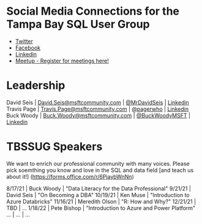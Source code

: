 # Social Media Connections for the Tampa Bay SQL User Group 

- [Twitter](https://twitter.com/TBSSUG)
- [Facebook](https://www.facebook.com/tbssug)
- [Linkedin](https://www.linkedin.com/groups/1893703/)
- [Meetup - Register for meetings here!](https://www.meetup.com/Tampa-SQL-User-Groups/)

# Leadership

David Seis | David.Seis@msftcommunity.com | [@MrDavidSeis](https://twitter.com/MrDavidSeis) | [Linkedin](https://www.linkedin.com/in/davidseis/) 
Travis Page | Travis.Page@msftcommunity.com | [@pagerwho](https://twitter.com/pagerwho) | [Linkedin](https://www.linkedin.com/in/travispage/) 
Buck Woody | Buck.Woody@msftcommunity.com | [@BuckWoodyMSFT](https://twitter.com/BuckWoodyMSFT) | [Linkedin](https://www.linkedin.com/in/buckwoody/) 

# TBSSUG Speakers

We want to enrich our professional community with many voices. Please pick soemthing you know and love in the SQL and data field [and teach us about it!] (https://forms.office.com/r/6PjaybWnNn)

8/17/21 | Buck Woody | "Data Literacy for the Data Professional"
9/21/21 | David Seis | "On Becoming a DBA"
10/19/21 | Ken Muse | "Introduction to Azure Databricks"
11/16/21 | Meredith Olson | "R: How and Why?"
12/21/21 | TBD | ...
1/18/22 | Pete Bishop | "Introduction to Azure and Power Platform"
... | ... | ...

